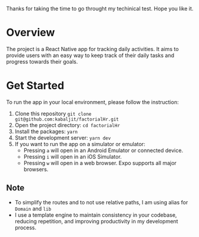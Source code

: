 Thanks for taking the time to go throught my techinical test. Hope you like it.

# Overview

The project is a React Native app for tracking daily activities. It aims to provide users with an easy way to keep track of their daily tasks and progress towards their goals.

# Get Started

To run the app in your local environment, please follow the instruction:

1. Clone this repository `git clone git@github.com:kabaljit/factorialHr.git`
2. Open the project directory: `cd factorialHr`
3. Install the packages: `yarn`
4. Start the development server: `yarn dev`
5. If you want to run the app on a simulator or emulator:
   - Pressing `a` will open in an Android Emulator or connected device.
   - Pressing `i` will open in an iOS Simulator.
   - Pressing `w` will open in a web browser. Expo supports all major browsers.

## Note

- To simplify the routes and to not use relative paths, I am using alias for `Domain` and `lib`
- I use a template engine to maintain consistency in your codebase, reducing repetition, and improving productivity in my development process.
